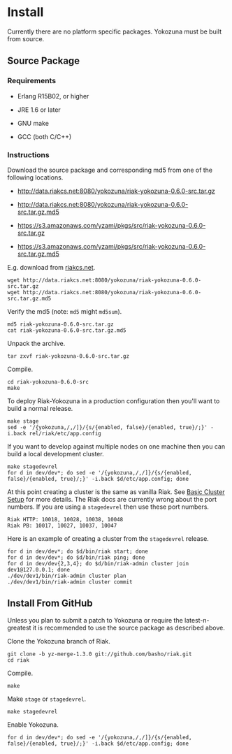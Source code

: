 Install
=======

Currently there are no platform specific packages.  Yokozuna must be
built from source.

Source Package
--------------

### Requirements ###

* Erlang R15B02, or higher

* JRE 1.6 or later

* GNU make

* GCC (both C/C++)

### Instructions ###

Download the source package and corresponding md5 from one of the
following locations.

* http://data.riakcs.net:8080/yokozuna/riak-yokozuna-0.6.0-src.tar.gz

* http://data.riakcs.net:8080/yokozuna/riak-yokozuna-0.6.0-src.tar.gz.md5

* https://s3.amazonaws.com/yzami/pkgs/src/riak-yokozuna-0.6.0-src.tar.gz

* https://s3.amazonaws.com/yzami/pkgs/src/riak-yokozuna-0.6.0-src.tar.gz.md5

E.g. download from [riakcs.net][rcs].

	wget http://data.riakcs.net:8080/yokozuna/riak-yokozuna-0.6.0-src.tar.gz
	wget http://data.riakcs.net:8080/yokozuna/riak-yokozuna-0.6.0-src.tar.gz.md5

Verify the md5 (note: `md5` might `md5sum`).

	md5 riak-yokozuna-0.6.0-src.tar.gz
	cat riak-yokozuna-0.6.0-src.tar.gz.md5

Unpack the archive.

    tar zxvf riak-yokozuna-0.6.0-src.tar.gz

Compile.

	cd riak-yokozuna-0.6.0-src
	make

To deploy Riak-Yokozuna in a production configuration then you'll want
to build a normal release.

	make stage
	sed -e '/{yokozuna,/,/]}/{s/{enabled, false}/{enabled, true}/;}' -i.back rel/riak/etc/app.config

If you want to develop against multiple nodes on one machine then you
can build a local development cluster.

	make stagedevrel
	for d in dev/dev*; do sed -e '/{yokozuna,/,/]}/{s/{enabled, false}/{enabled, true}/;}' -i.back $d/etc/app.config; done

At this point creating a cluster is the same as vanilla Riak.  See
[Basic Cluster Setup][bcs] for more details.  The Riak docs are
currently wrong about the port numbers.  If you are using a
`stagedevrel` then use these port numbers.

	Riak HTTP: 10018, 10028, 10038, 10048
	Riak PB: 10017, 10027, 10037, 10047

Here is an example of creating a cluster from the `stagedevrel`
release.

    for d in dev/dev*; do $d/bin/riak start; done
	for d in dev/dev*; do $d/bin/riak ping; done
    for d in dev/dev{2,3,4}; do $d/bin/riak-admin cluster join dev1@127.0.0.1; done
	./dev/dev1/bin/riak-admin cluster plan
	./dev/dev1/bin/riak-admin cluster commit


[bcs]: http://docs.basho.com/riak/latest/cookbooks/Basic-Cluster-Setup/

[rcs]: https://www.riakcs.net/

Install From GitHub
-----------------

Unless you plan to submit a patch to Yokozuna or require the
latest-n-greatest it is recommended to use the source package as
described above.

Clone the Yokozuna branch of Riak.

    git clone -b yz-merge-1.3.0 git://github.com/basho/riak.git
	cd riak

Compile.

	make

Make `stage` or `stagedevrel`.

	make stagedevrel

Enable Yokozuna.

	for d in dev/dev*; do sed -e '/{yokozuna,/,/]}/{s/{enabled, false}/{enabled, true}/;}' -i.back $d/etc/app.config; done

